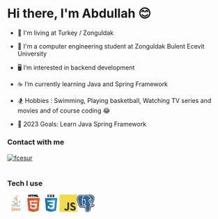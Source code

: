 

# Hi there, I'm Abdullah :blush:


- :house_with_garden: I'm living at  Turkey / Zonguldak

- :school_satchel: I'm a computer engineering student at Zonguldak Bulent Ecevit University

- :desktop_computer: I’m interested in backend development

- :coffee: I’m currently learning Java and Spring Framework 

- :snowboarder: Hobbies : Swimming, Playing basketball, Watching TV series and movies and of course coding :joy:

- :muscle: 2023 Goals: Learn Java Spring Framework 

### Contact with me

<p align="left">
<a href="https://www.linkedin.com/in/abdullah-t%C3%BCt%C3%BCnc%C3%BC-800634205/" target="blank"><img align="center" src="https://raw.githubusercontent.com/rahuldkjain/github-profile-readme-generator/master/src/images/icons/Social/linked-in-alt.svg" alt="fcesur" height="30" width="40" /></a>


<br/>
<br/>

### Tech I use 

<img align="left"  src="https://raw.githubusercontent.com/github/explore/5b3600551e122a3277c2c5368af2ad5725ffa9a1/topics/java/java.png" width="40" height="40" />
<img align="left" src="https://raw.githubusercontent.com/github/explore/80688e429a7d4ef2fca1e82350fe8e3517d3494d/topics/html/html.png" width="40" height="40" />
<img align="left" src="https://raw.githubusercontent.com/github/explore/80688e429a7d4ef2fca1e82350fe8e3517d3494d/topics/css/css.png" width="40" height="40" />
<img align="left" src="https://raw.githubusercontent.com/github/explore/80688e429a7d4ef2fca1e82350fe8e3517d3494d/topics/javascript/javascript.png" width="40" height="40" />
<img align="left" src="https://raw.githubusercontent.com/github/explore/80688e429a7d4ef2fca1e82350fe8e3517d3494d/topics/postgresql/postgresql.png" width="40" height="40" />


[linkedin]: https://www.linkedin.com/in/abdullah-t%C3%BCt%C3%BCnc%C3%BC-800634205/
